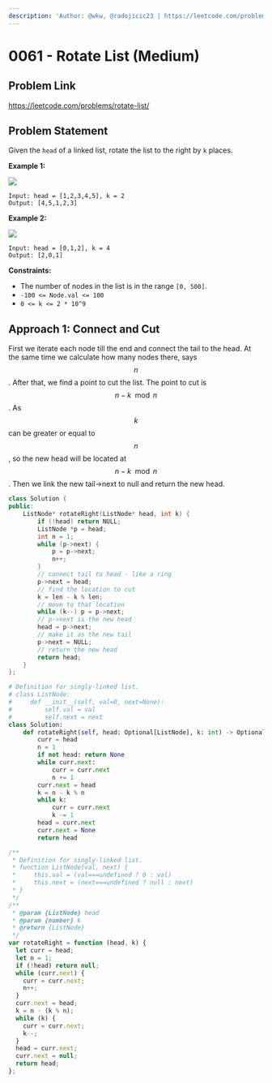 ```yaml
---
description: 'Author: @wkw, @radojicic23 | https://leetcode.com/problems/rotate-list/'
---
```


# 0061 - Rotate List (Medium)

## Problem Link

https://leetcode.com/problems/rotate-list/

## Problem Statement

Given the `head` of a linked list, rotate the list to the right by `k` places.

**Example 1:**

![](https://assets.leetcode.com/uploads/2020/11/13/rotate1.jpg)

```
Input: head = [1,2,3,4,5], k = 2
Output: [4,5,1,2,3]
```

**Example 2:**

![](https://assets.leetcode.com/uploads/2020/11/13/roate2.jpg)

```
Input: head = [0,1,2], k = 4
Output: [2,0,1]
```

**Constraints:**

- The number of nodes in the list is in the range `[0, 500]`.
- `-100 <= Node.val <= 100`
- `0 <= k <= 2 * 10^9`

## Approach 1: Connect and Cut

First we iterate each node till the end and connect the tail to the head. At the same time we calculate how many nodes there, says $$n$$. After that, we find a point to cut the list. The point to cut is $$n - k \mod n$$. As $$k$$ can be greater or equal to $$n$$, so the new head will be located at $$n - k \mod n$$. Then we link the new tail->next to null and return the new head.

<Tabs>
<TabItem value="cpp" label="C++">
<SolutionAuthor name="@wkw"/>

```cpp
class Solution {
public:
    ListNode* rotateRight(ListNode* head, int k) {
        if (!head) return NULL;
        ListNode *p = head;
        int n = 1;
        while (p->next) {
            p = p->next;
            n++;
        }
        // connect tail to head - like a ring
        p->next = head;
        // find the location to cut
        k = len - k % len;
        // move to that location
        while (k--) p = p->next;
        // p->next is the new head
        head = p->next;
        // make it as the new tail
        p->next = NULL;
        // return the new head
        return head;
    }
};
```

</TabItem>

<TabItem value="py" label="Python">
<SolutionAuthor name="@radojicic23"/>

```py
# Definition for singly-linked list.
# class ListNode:
#     def __init__(self, val=0, next=None):
#         self.val = val
#         self.next = next
class Solution:
    def rotateRight(self, head: Optional[ListNode], k: int) -> Optional[ListNode]:
        curr = head
        n = 1
        if not head: return None
        while curr.next:
            curr = curr.next
            n += 1
        curr.next = head
        k = n - k % n
        while k:
            curr = curr.next
            k -= 1
        head = curr.next
        curr.next = None
        return head
```

</TabItem>

<TabItem value="js" label="JavaScript">
<SolutionAuthor name="@radojicic23"/>

```js
/**
 * Definition for singly-linked list.
 * function ListNode(val, next) {
 *     this.val = (val===undefined ? 0 : val)
 *     this.next = (next===undefined ? null : next)
 * }
 */
/**
 * @param {ListNode} head
 * @param {number} k
 * @return {ListNode}
 */
var rotateRight = function (head, k) {
  let curr = head;
  let n = 1;
  if (!head) return null;
  while (curr.next) {
    curr = curr.next;
    n++;
  }
  curr.next = head;
  k = n - (k % n);
  while (k) {
    curr = curr.next;
    k--;
  }
  head = curr.next;
  curr.next = null;
  return head;
};
```

</TabItem>
</Tabs>
